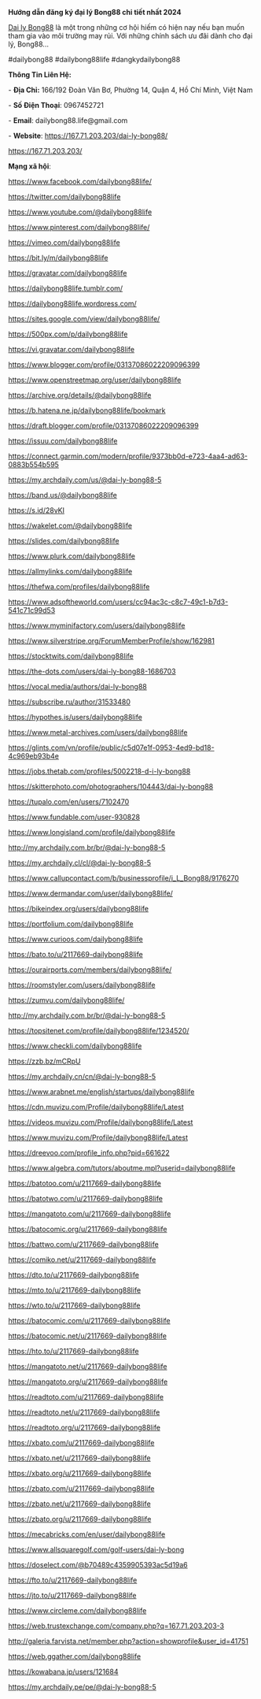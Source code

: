 **Hướng dẫn đăng ký đại lý Bong88 chi tiết nhất 2024**

<p dir="ltr"><a href="https://167.71.203.203/dai-ly-bong88/">Dai ly Bong88</a> l&agrave; một trong những cơ hội hiếm c&oacute; hiện nay nếu bạn muốn tham gia v&agrave;o m&ocirc;i trường may rủi. Với những ch&iacute;nh s&aacute;ch ưu đ&atilde;i d&agrave;nh cho đại l&yacute;, Bong88...</p>
<p dir="ltr">#dailybong88 #dailybong88life #dangkydailybong88</p>
<p dir="ltr"><strong>Th&ocirc;ng Tin Li&ecirc;n Hệ:</strong></p>
<p dir="ltr">- <strong>Địa Chỉ:</strong> 166/192 Đo&agrave;n Văn Bơ, Phường 14, Quận 4, Hồ Ch&iacute; Minh, Việt Nam</p>
<p dir="ltr">- <strong>Số Điện Thoại</strong>: 0967452721</p>
<p dir="ltr">- <strong>Email</strong>: dailybong88.life@gmail.com</p>
<p dir="ltr">- <strong>Website</strong>: <a href="https://167.71.203.203/dai-ly-bong88/">https://167.71.203.203/dai-ly-bong88/</a></p>
<p dir="ltr"><a href="https://167.71.203.203/">https://167.71.203.203/</a></p>
<p dir="ltr"><strong>Mạng x&atilde; hội</strong>:</p>
<p dir="ltr"><a href="https://www.facebook.com/dailybong88life/">https://www.facebook.com/dailybong88life/</a></p>
<p dir="ltr"><a href="https://twitter.com/dailybong88life">https://twitter.com/dailybong88life</a></p>
<p dir="ltr"><a href="https://www.youtube.com/@dailybong88life">https://www.youtube.com/@dailybong88life</a></p>
<p dir="ltr"><a href="https://www.pinterest.com/dailybong88life/">https://www.pinterest.com/dailybong88life/</a></p>
<p dir="ltr"><a href="https://vimeo.com/dailybong88life">https://vimeo.com/dailybong88life</a></p>
<p dir="ltr"><a href="https://bit.ly/m/dailybong88life">https://bit.ly/m/dailybong88life</a></p>
<p dir="ltr"><a href="https://gravatar.com/dailybong88life">https://gravatar.com/dailybong88life</a></p>
<p dir="ltr"><a href="https://dailybong88life.tumblr.com/">https://dailybong88life.tumblr.com/</a></p>
<p dir="ltr"><a href="https://dailybong88life.wordpress.com/">https://dailybong88life.wordpress.com/</a></p>
<p dir="ltr"><a href="https://sites.google.com/view/dailybong88life/">https://sites.google.com/view/dailybong88life/</a></p>
<p dir="ltr"><a href="https://500px.com/p/dailybong88life">https://500px.com/p/dailybong88life</a></p>
<p dir="ltr"><a href="https://vi.gravatar.com/dailybong88life">https://vi.gravatar.com/dailybong88life</a></p>
<p dir="ltr"><a href="https://www.blogger.com/profile/03137086022209096399">https://www.blogger.com/profile/03137086022209096399</a></p>
<p dir="ltr"><a href="https://www.openstreetmap.org/user/dailybong88life">https://www.openstreetmap.org/user/dailybong88life</a></p>
<p dir="ltr"><a href="https://archive.org/details/@dailybong88life">https://archive.org/details/@dailybong88life</a></p>
<p dir="ltr"><a href="https://b.hatena.ne.jp/dailybong88life/bookmark">https://b.hatena.ne.jp/dailybong88life/bookmark</a></p>
<p dir="ltr"><a href="https://draft.blogger.com/profile/03137086022209096399">https://draft.blogger.com/profile/03137086022209096399</a></p>
<p dir="ltr"><a href="https://issuu.com/dailybong88life">https://issuu.com/dailybong88life</a></p>
<p dir="ltr"><a href="https://connect.garmin.com/modern/profile/9373bb0d-e723-4aa4-ad63-0883b554b595">https://connect.garmin.com/modern/profile/9373bb0d-e723-4aa4-ad63-0883b554b595</a></p>
<p dir="ltr"><a href="https://my.archdaily.com/us/@dai-ly-bong88-5">https://my.archdaily.com/us/@dai-ly-bong88-5</a></p>
<p dir="ltr"><a href="https://band.us/@dailybong88life">https://band.us/@dailybong88life</a></p>
<p dir="ltr"><a href="https://s.id/28vKI">https://s.id/28vKI</a></p>
<p dir="ltr"><a href="https://wakelet.com/@dailybong88life">https://wakelet.com/@dailybong88life</a></p>
<p dir="ltr"><a href="https://slides.com/dailybong88life">https://slides.com/dailybong88life</a></p>
<p dir="ltr"><a href="https://www.plurk.com/dailybong88life">https://www.plurk.com/dailybong88life</a></p>
<p dir="ltr"><a href="https://allmylinks.com/dailybong88life">https://allmylinks.com/dailybong88life</a></p>
<p dir="ltr"><a href="https://thefwa.com/profiles/dailybong88life">https://thefwa.com/profiles/dailybong88life</a></p>
<p dir="ltr"><a href="https://www.adsoftheworld.com/users/cc94ac3c-c8c7-49c1-b7d3-541c71c99d53">https://www.adsoftheworld.com/users/cc94ac3c-c8c7-49c1-b7d3-541c71c99d53</a></p>
<p dir="ltr"><a href="https://www.myminifactory.com/users/dailybong88life">https://www.myminifactory.com/users/dailybong88life</a></p>
<p dir="ltr"><a href="https://www.silverstripe.org/ForumMemberProfile/show/162981">https://www.silverstripe.org/ForumMemberProfile/show/162981</a></p>
<p dir="ltr"><a href="https://stocktwits.com/dailybong88life">https://stocktwits.com/dailybong88life</a></p>
<p dir="ltr"><a href="https://the-dots.com/users/dai-ly-bong88-1686703">https://the-dots.com/users/dai-ly-bong88-1686703</a></p>
<p dir="ltr"><a href="https://vocal.media/authors/dai-ly-bong88">https://vocal.media/authors/dai-ly-bong88</a></p>
<p dir="ltr"><a href="https://subscribe.ru/author/31533480">https://subscribe.ru/author/31533480</a></p>
<p dir="ltr"><a href="https://hypothes.is/users/dailybong88life">https://hypothes.is/users/dailybong88life</a></p>
<p dir="ltr"><a href="https://www.metal-archives.com/users/dailybong88life">https://www.metal-archives.com/users/dailybong88life</a></p>
<p dir="ltr"><a href="https://glints.com/vn/profile/public/c5d07e1f-0953-4ed9-bd18-4c969eb93b4e">https://glints.com/vn/profile/public/c5d07e1f-0953-4ed9-bd18-4c969eb93b4e</a></p>
<p dir="ltr"><a href="https://jobs.thetab.com/profiles/5002218-d-i-ly-bong88">https://jobs.thetab.com/profiles/5002218-d-i-ly-bong88</a></p>
<p dir="ltr"><a href="https://skitterphoto.com/photographers/104443/dai-ly-bong88">https://skitterphoto.com/photographers/104443/dai-ly-bong88</a></p>
<p dir="ltr"><a href="https://tupalo.com/en/users/7102470">https://tupalo.com/en/users/7102470</a></p>
<p dir="ltr"><a href="https://www.fundable.com/user-930828">https://www.fundable.com/user-930828</a></p>
<p dir="ltr"><a href="https://www.longisland.com/profile/dailybong88life">https://www.longisland.com/profile/dailybong88life</a></p>
<p dir="ltr"><a href="http://my.archdaily.com.br/br/@dai-ly-bong88-5">http://my.archdaily.com.br/br/@dai-ly-bong88-5</a></p>
<p dir="ltr"><a href="https://my.archdaily.cl/cl/@dai-ly-bong88-5">https://my.archdaily.cl/cl/@dai-ly-bong88-5</a></p>
<p dir="ltr"><a href="https://www.callupcontact.com/b/businessprofile/i_L_Bong88/9176270">https://www.callupcontact.com/b/businessprofile/i_L_Bong88/9176270</a></p>
<p dir="ltr"><a href="https://www.dermandar.com/user/dailybong88life/">https://www.dermandar.com/user/dailybong88life/</a></p>
<p dir="ltr"><a href="https://bikeindex.org/users/dailybong88life">https://bikeindex.org/users/dailybong88life</a></p>
<p dir="ltr"><a href="https://portfolium.com/dailybong88life">https://portfolium.com/dailybong88life</a></p>
<p dir="ltr"><a href="https://www.curioos.com/dailybong88life">https://www.curioos.com/dailybong88life</a></p>
<p dir="ltr"><a href="https://bato.to/u/2117669-dailybong88life">https://bato.to/u/2117669-dailybong88life</a></p>
<p dir="ltr"><a href="https://ourairports.com/members/dailybong88life/">https://ourairports.com/members/dailybong88life/</a></p>
<p dir="ltr"><a href="https://roomstyler.com/users/dailybong88life">https://roomstyler.com/users/dailybong88life</a></p>
<p dir="ltr"><a href="https://zumvu.com/dailybong88life/">https://zumvu.com/dailybong88life/</a></p>
<p dir="ltr"><a href="http://my.archdaily.com.br/br/@dai-ly-bong88-5">http://my.archdaily.com.br/br/@dai-ly-bong88-5</a></p>
<p dir="ltr"><a href="https://topsitenet.com/profile/dailybong88life/1234520/">https://topsitenet.com/profile/dailybong88life/1234520/</a></p>
<p dir="ltr"><a href="https://www.checkli.com/dailybong88life">https://www.checkli.com/dailybong88life</a></p>
<p dir="ltr"><a href="https://zzb.bz/mCRpU">https://zzb.bz/mCRpU</a></p>
<p dir="ltr"><a href="https://my.archdaily.cn/cn/@dai-ly-bong88-5">https://my.archdaily.cn/cn/@dai-ly-bong88-5</a></p>
<p dir="ltr"><a href="https://www.arabnet.me/english/startups/dailybong88life">https://www.arabnet.me/english/startups/dailybong88life</a></p>
<p dir="ltr"><a href="https://cdn.muvizu.com/Profile/dailybong88life/Latest">https://cdn.muvizu.com/Profile/dailybong88life/Latest</a></p>
<p dir="ltr"><a href="https://videos.muvizu.com/Profile/dailybong88life/Latest">https://videos.muvizu.com/Profile/dailybong88life/Latest</a></p>
<p dir="ltr"><a href="https://www.muvizu.com/Profile/dailybong88life/Latest">https://www.muvizu.com/Profile/dailybong88life/Latest</a></p>
<p dir="ltr"><a href="https://dreevoo.com/profile_info.php?pid=661622">https://dreevoo.com/profile_info.php?pid=661622</a></p>
<p dir="ltr"><a href="https://www.algebra.com/tutors/aboutme.mpl?userid=dailybong88life">https://www.algebra.com/tutors/aboutme.mpl?userid=dailybong88life</a></p>
<p dir="ltr"><a href="https://batotoo.com/u/2117669-dailybong88life">https://batotoo.com/u/2117669-dailybong88life</a></p>
<p dir="ltr"><a href="https://batotwo.com/u/2117669-dailybong88life">https://batotwo.com/u/2117669-dailybong88life</a></p>
<p dir="ltr"><a href="https://mangatoto.com/u/2117669-dailybong88life">https://mangatoto.com/u/2117669-dailybong88life</a></p>
<p dir="ltr"><a href="https://batocomic.org/u/2117669-dailybong88life">https://batocomic.org/u/2117669-dailybong88life</a></p>
<p dir="ltr"><a href="https://battwo.com/u/2117669-dailybong88life">https://battwo.com/u/2117669-dailybong88life</a></p>
<p dir="ltr"><a href="https://comiko.net/u/2117669-dailybong88life">https://comiko.net/u/2117669-dailybong88life</a></p>
<p dir="ltr"><a href="https://dto.to/u/2117669-dailybong88life">https://dto.to/u/2117669-dailybong88life</a></p>
<p dir="ltr"><a href="https://mto.to/u/2117669-dailybong88life">https://mto.to/u/2117669-dailybong88life</a></p>
<p dir="ltr"><a href="https://wto.to/u/2117669-dailybong88life">https://wto.to/u/2117669-dailybong88life</a></p>
<p dir="ltr"><a href="https://batocomic.com/u/2117669-dailybong88life">https://batocomic.com/u/2117669-dailybong88life</a></p>
<p dir="ltr"><a href="https://batocomic.net/u/2117669-dailybong88life">https://batocomic.net/u/2117669-dailybong88life</a></p>
<p dir="ltr"><a href="https://hto.to/u/2117669-dailybong88life">https://hto.to/u/2117669-dailybong88life</a></p>
<p dir="ltr"><a href="https://mangatoto.net/u/2117669-dailybong88life">https://mangatoto.net/u/2117669-dailybong88life</a></p>
<p dir="ltr"><a href="https://mangatoto.org/u/2117669-dailybong88life">https://mangatoto.org/u/2117669-dailybong88life</a></p>
<p dir="ltr"><a href="https://readtoto.com/u/2117669-dailybong88life">https://readtoto.com/u/2117669-dailybong88life</a></p>
<p dir="ltr"><a href="https://readtoto.net/u/2117669-dailybong88life">https://readtoto.net/u/2117669-dailybong88life</a></p>
<p dir="ltr"><a href="https://readtoto.org/u/2117669-dailybong88life">https://readtoto.org/u/2117669-dailybong88life</a></p>
<p dir="ltr"><a href="https://xbato.com/u/2117669-dailybong88life">https://xbato.com/u/2117669-dailybong88life</a></p>
<p dir="ltr"><a href="https://xbato.net/u/2117669-dailybong88life">https://xbato.net/u/2117669-dailybong88life</a></p>
<p dir="ltr"><a href="https://xbato.org/u/2117669-dailybong88life">https://xbato.org/u/2117669-dailybong88life</a></p>
<p dir="ltr"><a href="https://zbato.com/u/2117669-dailybong88life">https://zbato.com/u/2117669-dailybong88life</a></p>
<p dir="ltr"><a href="https://zbato.net/u/2117669-dailybong88life">https://zbato.net/u/2117669-dailybong88life</a></p>
<p dir="ltr"><a href="https://zbato.org/u/2117669-dailybong88life">https://zbato.org/u/2117669-dailybong88life</a></p>
<p dir="ltr"><a href="https://mecabricks.com/en/user/dailybong88life">https://mecabricks.com/en/user/dailybong88life</a></p>
<p dir="ltr"><a href="https://www.allsquaregolf.com/golf-users/dai-ly-bong">https://www.allsquaregolf.com/golf-users/dai-ly-bong</a></p>
<p dir="ltr"><a href="https://doselect.com/@b70489c4359905393ac5d19a6">https://doselect.com/@b70489c4359905393ac5d19a6</a></p>
<p dir="ltr"><a href="https://fto.to/u/2117669-dailybong88life">https://fto.to/u/2117669-dailybong88life</a></p>
<p dir="ltr"><a href="https://jto.to/u/2117669-dailybong88life">https://jto.to/u/2117669-dailybong88life</a></p>
<p dir="ltr"><a href="https://www.circleme.com/dailybong88life">https://www.circleme.com/dailybong88life</a></p>
<p dir="ltr"><a href="https://web.trustexchange.com/company.php?q=167.71.203.203-3">https://web.trustexchange.com/company.php?q=167.71.203.203-3</a></p>
<p dir="ltr"><a href="http://galeria.farvista.net/member.php?action=showprofile&amp;user_id=41751">http://galeria.farvista.net/member.php?action=showprofile&amp;user_id=41751</a></p>
<p dir="ltr"><a href="https://web.ggather.com/dailybong88life">https://web.ggather.com/dailybong88life</a></p>
<p dir="ltr"><a href="https://kowabana.jp/users/121684">https://kowabana.jp/users/121684</a></p>
<p dir="ltr"><a href="https://my.archdaily.pe/pe/@dai-ly-bong88-5">https://my.archdaily.pe/pe/@dai-ly-bong88-5</a></p>
<p dir="ltr">&nbsp;</p>